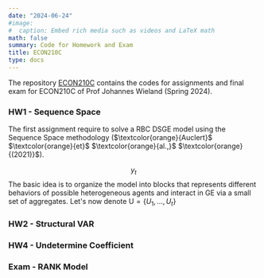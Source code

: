```yaml
---
date: "2024-06-24"
#image:
#  caption: Embed rich media such as videos and LaTeX math
math: false
summary: Code for Homework and Exam
title: ECON210C
type: docs
---
```


The repository [ECON210C](https://github.com/LapoBini/210C) contains the codes for assignments and final exam for ECON210C of Prof Johannes Wieland (Spring 2024).

### HW1 - Sequence Space

The first assignment require to solve a RBC DSGE model using the Sequence Space methodology ($\textcolor{orange}{Auclert}$ $\textcolor{orange}{et}$ $\textcolor{orange}{al.,}$ $\textcolor{orange}{(2021)}$). 

$$y_t$$ 
The basic idea is to organize the model into blocks that represents different behaviors of possible heterogeneous agents and interact in GE via a small set of aggregates. Let's now denote $\mathrm{U} = \{U_1,\dots,U_t\}$

### HW2 - Structural VAR

### HW4 - Undetermine Coefficient 

### Exam - RANK Model

